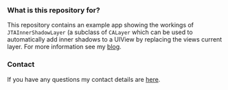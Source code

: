 ### What is this repository for? ###

This repository contains an example app showing the workings of `JTAInnerShadowLayer` (a subclass of `CALayer` which can be used to automatically add inner shadows to a UIView by replacing the views current layer. For more information see my [blog](http://www.twistedape.me.uk/blog/2013/07/19/automatic-inner-shadows/).

### Contact

If you have any questions my contact details are [here](http://www.twistedape.me.uk/blog/contact).